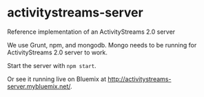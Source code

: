 activitystreams-server
======================

Reference implementation of an ActivityStreams 2.0 server

We use Grunt, npm, and mongodb.  Mongo needs to be running for ActivityStreams 2.0 server to work.

Start the server with `npm start`.

Or see it running live on Bluemix at http://activitystreams-server.mybluemix.net/.
